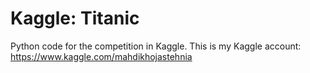 # Kaggle: Titanic

Python code for the competition in Kaggle.
This is my Kaggle account: https://www.kaggle.com/mahdikhojastehnia
